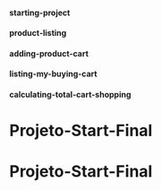 #### starting-project
#### product-listing
#### adding-product-cart
#### listing-my-buying-cart
#### calculating-total-cart-shopping
# Projeto-Start-Final
# Projeto-Start-Final
